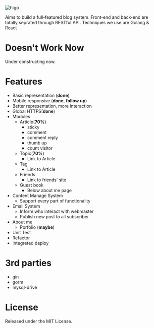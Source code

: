 ![higo](http://7oxilx.com1.z0.glb.clouddn.com/higo.png)

Aims to build a full-featured blog system.
Front-end and back-end are totally seprated through RESTful API.
Techniques we use are Golang & React

# Doesn't Work Now
Under constructing now.

# Features
* Basic representation (**done**)
* Mobile responsive (**done**, **follow up**)
* Better representation, more interaction
* Global HTTPS(**done**)
* Modules
	* Article(**70%**)
		* sticky
		* comment
		* comment reply
		* thumb up
		* count visitor
	* Topic(**70%**)
		* Link to Article
	* Tag
		* Link to Article
	* Friends
		* Link to friends' site
	* Guest book
		* Below about me page
* Content Manage System
	* Support every part of functionality
* Email System
	* Inform who interact with webmaster
	* Publish new post to all subscriber
* About me
	* Porfolio (**maybe**)
* Unit Test
* Refactor
* Integreted deploy

# 3rd parties
* gin
* gorm
* mysql-drive


# License
Released under the MIT License.
